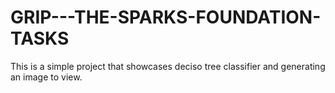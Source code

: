 # GRIP---THE-SPARKS-FOUNDATION-TASKS
This is a simple project that showcases deciso tree classifier and generating an image to view.

